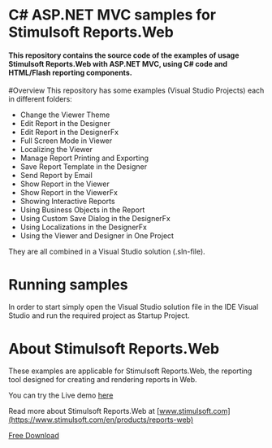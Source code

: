 # C# ASP.NET MVC samples for Stimulsoft Reports.Web

#### This repository contains the source code of the examples of usage Stimulsoft Reports.Web with ASP.NET MVC, using C# code and HTML/Flash reporting components.

#Overview
This repository has some examples (Visual Studio Projects) each in different folders:
* Change the Viewer Theme
* Edit Report in the Designer
* Edit Report in the DesignerFx
* Full Screen Mode in Viewer
* Localizing the Viewer
* Manage Report Printing and Exporting
* Save Report Template in the Designer
* Send Report by Email
* Show Report in the Viewer
* Show Report in the ViewerFx
* Showing Interactive Reports
* Using Business Objects in the Report
* Using Custom Save Dialog in the DesignerFx
* Using Localizations in the DesignerFx
* Using the Viewer and Designer in One Project

They are all combined in a Visual Studio solution (.sln-file).

# Running samples
In order to start simply open the Visual Studio solution file in the IDE Visual Studio and run the required project as Startup Project.

# About Stimulsoft Reports.Web
These examples are applicable for Stimulsoft Reports.Web, the reporting tool designed for creating and rendering reports in Web. 

You can try the Live demo [here](http://web.stimulsoft.com/) 

Read more about Stimulsoft Reports.Web at [www.stimulsoft.com](https://www.stimulsoft.com/en/products/reports-web)

[Free Download](https://www.stimulsoft.com/en/downloads/reports-web)